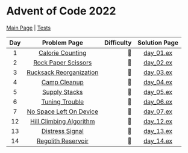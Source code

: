 # Advent of Code 2022

[Main Page](https://adventofcode.com/2022) | [Tests](/test/2022)

| Day | Problem Page | Difficulty | Solution Page |
| :---: | :------: | ---: | :---: |
| 1 | [Calorie Counting](https://adventofcode.com/2022/day/1) | :star2: | [day_01.ex](/lib/2022/day_01.ex) |
| 2 | [Rock Paper Scissors](https://adventofcode.com/2022/day/2) | :star2: | [day_02.ex](/lib/2022/day_02.ex) |
| 3 | [Rucksack Reorganization](https://adventofcode.com/2022/day/3) | :star2: | [day_03.ex](/lib/2022/day_03.ex) |
| 4 | [Camp Cleanup](https://adventofcode.com/2022/day/4) | :star2: | [day_04.ex](/lib/2022/day_04.ex) |
| 5 | [Supply Stacks](https://adventofcode.com/2022/day/5) | :star2: | [day_05.ex](/lib/2022/day_05.ex) |
| 6 | [Tuning Trouble](https://adventofcode.com/2022/day/6) | :star2: | [day_06.ex](/lib/2022/day_06.ex) |
| 7 | [No Space Left On Device](https://adventofcode.com/2022/day/7) | :star2: | [day_07.ex](/lib/2022/day_07.ex) |
| 12 | [Hill Climbing Algorithm](https://adventofcode.com/2022/day/12) | :star2: | [day_12.ex](/lib/2022/day_12.ex) |
| 13 | [Distress Signal](https://adventofcode.com/2022/day/13) | :star2: | [day_13.ex](/lib/2022/day_13.ex) |
| 14 | [Regolith Reservoir](https://adventofcode.com/2022/day/14) | :star2: | [day_14.ex](/lib/2022/day_14.ex) |
